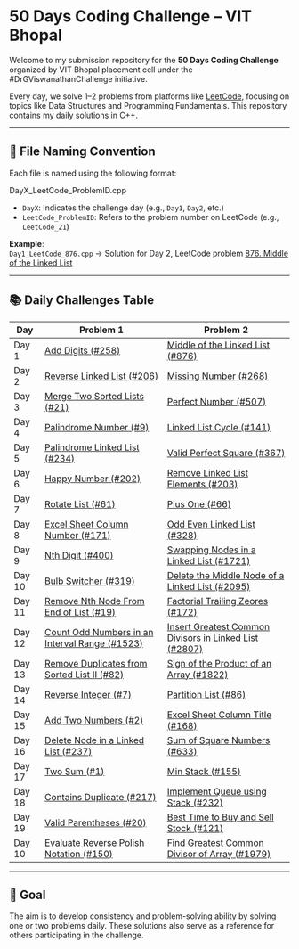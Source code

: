 # 50 Days Coding Challenge – VIT Bhopal 

Welcome to my submission repository for the **50 Days Coding Challenge** organized by VIT Bhopal placement cell under the #DrGViswanathanChallenge initiative.

Every day, we solve 1–2 problems from platforms like [LeetCode](https://leetcode.com), focusing on topics like Data Structures and Programming Fundamentals. This repository contains my daily solutions in C++.

---

## 📄 File Naming Convention

Each file is named using the following format:

DayX_LeetCode_ProblemID.cpp

- `DayX`: Indicates the challenge day (e.g., `Day1`, `Day2`, etc.)
- `LeetCode_ProblemID`: Refers to the problem number on LeetCode (e.g., `LeetCode_21`)

**Example**:  
`Day1_LeetCode_876.cpp` → Solution for Day 2, LeetCode problem [876. Middle of the Linked List](https://leetcode.com/problems/middle-of-the-linked-list/)

---

## 📚 Daily Challenges Table

| Day | Problem 1 | Problem 2 |
|-----|-----------|-----------|
| Day 1 | [Add Digits (#258)](https://leetcode.com/problems/add-digits/) | [Middle of the Linked List (#876)](https://leetcode.com/problems/middle-of-the-linked-list/) |
| Day 2 | [Reverse Linked List (#206)](https://leetcode.com/problems/reverse-linked-list/) | [Missing Number (#268)](https://leetcode.com/problems/missing-number/) |
| Day 3 | [Merge Two Sorted Lists (#21)](https://leetcode.com/problems/merge-two-sorted-lists/) | [Perfect Number (#507)](https://leetcode.com/problems/perfect-number/) |
| Day 4 | [Palindrome Number (#9)](https://leetcode.com/problems/palindrome-number/) | [Linked List Cycle (#141)](https://leetcode.com/problems/linked-list-cycle/) |
| Day 5 | [Palindrome Linked List (#234)](https://leetcode.com/problems/palindrome-linked-list/) | [Valid Perfect Square (#367)](https://leetcode.com/problems/valid-perfect-square/) |
| Day 6 | [Happy Number (#202)](https://leetcode.com/problems/happy-number/) | [Remove Linked List Elements (#203)](https://leetcode.com/problems/remove-linked-list-elements/) |
| Day 7 | [Rotate List (#61)](https://leetcode.com/problems/rotate-list/description/) | [Plus One (#66)](https://leetcode.com/problems/plus-one/) |
| Day 8 | [Excel Sheet Column Number (#171)](https://leetcode.com/problems/excel-sheet-column-number/) | [Odd Even Linked List (#328)](https://leetcode.com/problems/odd-even-linked-list) |
| Day 9 | [Nth Digit (#400)](https://leetcode.com/problems/nth-digit/description/) | [Swapping Nodes in a Linked List (#1721)](https://leetcode.com/problems/swapping-nodes-in-a-linked-list/description/) |
| Day 10| [Bulb Switcher (#319)](https://leetcode.com/problems/bulb-switcher/description/) | [Delete the Middle Node of a Linked List (#2095)](https://leetcode.com/problems/delete-the-middle-node-of-a-linked-list/description/) |
| Day 11 | [Remove Nth Node From End of List (#19)](https://leetcode.com/problems/remove-nth-node-from-end-of-list/) | [Factorial Trailing Zeores (#172)](https://leetcode.com/problems/factorial-trailing-zeroes/) |
| Day 12 | [Count Odd Numbers in an Interval Range (#1523)](https://leetcode.com/problems/count-odd-numbers-in-an-interval-range/) | [Insert Greatest Common Divisors in Linked List (#2807)](https://leetcode.com/problems/insert-greatest-common-divisors-in-linked-list/) |
| Day 13 | [Remove Duplicates from Sorted List II (#82)](https://leetcode.com/problems/remove-duplicates-from-sorted-list-ii) | [Sign of the Product of an Array (#1822)](https://leetcode.com/problems/sign-of-the-product-of-an-array) |
| Day 14 | [Reverse Integer (#7)](https://leetcode.com/problems/reverse-integer/) | [Partition List (#86)](https://leetcode.com/problems/partition-list/) |
| Day 15 | [Add Two Numbers (#2)](https://leetcode.com/problems/add-two-numbers) | [Excel Sheet Column Title (#168)](https://leetcode.com/problems/excel-sheet-column-title) |
| Day 16 | [Delete Node in a Linked List (#237)](https://leetcode.com/problems/delete-node-in-a-linked-list) | [Sum of Square Numbers (#633)](https://leetcode.com/problems/sum-of-square-numbers/) |
| Day 17 | [Two Sum (#1)](https://leetcode.com/problems/two-sum/) | [Min Stack (#155)](https://leetcode.com/problems/min-stack/) |
| Day 18 | [Contains Duplicate (#217)](https://leetcode.com/problems/contains-duplicate/) | [Implement Queue using Stack (#232)](https://leetcode.com/problems/implement-queue-using-stacks/) |
| Day 19 | [Valid Parentheses (#20)](https://leetcode.com/problems/valid-parentheses/) | [Best Time to Buy and Sell Stock (#121)](https://leetcode.com/problems/best-time-to-buy-and-sell-stock/) |
| Day 10 | [Evaluate Reverse Polish Notation (#150)](https://leetcode.com/problems/evaluate-reverse-polish-notation/) | [Find Greatest Common Divisor of Array (#1979)](https://leetcode.com/problems/find-greatest-common-divisor-of-array/) |

<!-- | Day  | [ (#)]() | [ (#)]() | -->

---

## 🚀 Goal

The aim is to develop consistency and problem-solving ability by solving one or two problems daily. These solutions also serve as a reference for others participating in the challenge.

